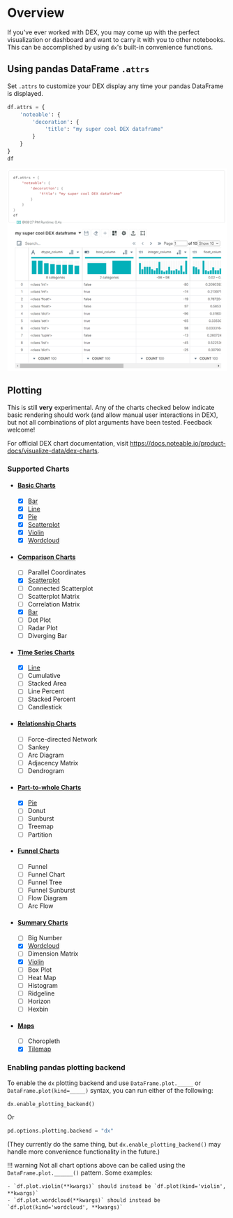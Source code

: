 # Overview

If you've ever worked with DEX, you may come up with the perfect visualization or dashboard and want to carry it with you to other notebooks. This can be accomplished by using `dx`'s built-in convenience functions.

## Using pandas DataFrame `.attrs`
Set `.attrs` to customize your DEX display any time your pandas DataFrame is displayed.
```python
df.attrs = {
    'noteable': {
        'decoration': {
            'title': "my super cool DEX dataframe"
        }
    }
}
df
```
![](../screenshots/attrs_view1.png)

## Plotting

This is still **very** experimental. Any of the charts checked below indicate basic rendering should work (and allow manual user interactions in DEX), but not all combinations of plot arguments have been tested. Feedback welcome!

For official DEX chart documentation, visit https://docs.noteable.io/product-docs/visualize-data/dex-charts. 
### Supported Charts

- #### [Basic Charts](../plotting/basic_charts.md)
    * [x] [Bar](../plotting/basic_charts.md#bar)
    * [x] [Line](../plotting/basic_charts.md#line)
    * [x] [Pie](../plotting/basic_charts.md#pie)
    * [x] [Scatterplot](../plotting/basic_charts.md#scatterplot)
    * [x] [Violin](../plotting/basic_charts.md#violin)
    * [x] [Wordcloud](../plotting/basic_charts.md#wordcloud)

- #### [Comparison Charts](../plotting/comparison_charts.md)
    * [ ] Parallel Coordinates
    * [x] [Scatterplot](../plotting/basic_charts.md#scatterplot)
    * [ ] Connected Scatterplot
    * [ ] Scatterplot Matrix
    * [ ] Correlation Matrix
    * [x] [Bar](../plotting/basic_charts.md#bar)
    * [ ] Dot Plot
    * [ ] Radar Plot
    * [ ] Diverging Bar
  
- #### [Time Series Charts](../plotting/time_series_charts.md)
    * [x] [Line](../plotting/basic_charts.md#line)
    * [ ] Cumulative
    * [ ] Stacked Area
    * [ ] Line Percent
    * [ ] Stacked Percent
    * [ ] Candlestick

- #### [Relationship Charts](../plotting/relationship_charts.md)
    * [ ] Force-directed Network
    * [ ] Sankey
    * [ ] Arc Diagram
    * [ ] Adjacency Matrix
    * [ ] Dendrogram

- #### [Part-to-whole Charts](../plotting/part_to_whole_charts.md)
    * [x] [Pie](../plotting/basic_charts.md#pie)
    * [ ] Donut
    * [ ] Sunburst
    * [ ] Treemap
    * [ ] Partition

- #### [Funnel Charts](../plotting/funnel_charts.md)
    * [ ] Funnel
    * [ ] Funnel Chart
    * [ ] Funnel Tree
    * [ ] Funnel Sunburst
    * [ ] Flow Diagram
    * [ ] Arc Flow

- #### [Summary Charts](../plotting/summary_charts.md)
    * [ ] Big Number
    * [x] [Wordcloud](../plotting/basic_charts.md#wordcloud)
    * [ ] Dimension Matrix
    * [x] [Violin](../plotting/basic_charts.md#violin)
    * [ ] Box Plot
    * [ ] Heat Map
    * [ ] Histogram
    * [ ] Ridgeline
    * [ ] Horizon
    * [ ] Hexbin

- #### [Maps](../plotting/maps.md)
    * [ ] Choropleth
    * [x] [Tilemap](../plotting/basic_charts.md#tilemap)

### Enabling pandas plotting backend
To enable the `dx` plotting backend and use `DataFrame.plot._____` or `DataFrame.plot(kind=_____)` syntax, you can run either of the following:
```python
dx.enable_plotting_backend()
```
Or
```python
pd.options.plotting.backend = "dx"
```
(They currently do the same thing, but `dx.enable_plotting_backend()` may handle more convenience functionality in the future.)

!!! warning
    Not all chart options above can be called using the `DataFrame.plot.______()` pattern. Some examples:

    - `df.plot.violin(**kwargs)` should instead be `df.plot(kind='violin', **kwargs)`
    - `df.plot.wordcloud(**kwargs)` should instead be `df.plot(kind='wordcloud', **kwargs)`